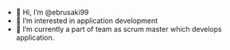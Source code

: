 - 👋 Hi, I’m @ebrusaki99
- 👀 I’m interested in application development
- 🌱 I’m currently a part of team as scrum master which develops application.
<!---
ebrusaki99/ebrusaki99 is a ✨ special ✨ repository because its `README.md` (this file) appears on your GitHub profile.
You can click the Preview link to take a look at your changes.
--->
